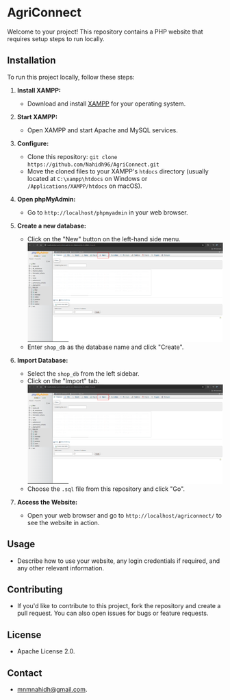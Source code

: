 # AgriConnect

Welcome to your project! This repository contains a PHP website that requires setup steps to run locally.

## Installation

To run this project locally, follow these steps:

1. **Install XAMPP:**
   - Download and install [XAMPP](https://www.apachefriends.org/index.html) for your operating system.

2. **Start XAMPP:**
   - Open XAMPP and start Apache and MySQL services.

3. **Configure:**
   - Clone this repository: `git clone https://github.com/Nahidh96/AgriConnect.git`
   - Move the cloned files to your XAMPP's `htdocs` directory (usually located at `C:\xampp\htdocs` on Windows or `/Applications/XAMPP/htdocs` on macOS).

3. **Open phpMyAdmin:**
   - Go to `http://localhost/phpmyadmin` in your web browser.

4. **Create a new database:**
   - Click on the "New" button on the left-hand side menu.
     ![Create Database](https://github.com/Nahidh96/AgriConnect/blob/master/readmefiles/clickimportdb.png?raw=true)
   - Enter `shop_db` as the database name and click "Create".

5. **Import Database:**
   - Select the `shop_db` from the left sidebar.
   - Click on the "Import" tab.
     ![Import Database](https://github.com/Nahidh96/AgriConnect/blob/master/readmefiles/clickimportdb.png?raw=true)
   - Choose the `.sql` file from this repository and click "Go".

6. **Access the Website:**
   - Open your web browser and go to `http://localhost/agriconnect/` to see the website in action.

## Usage

- Describe how to use your website, any login credentials if required, and any other relevant information.

## Contributing

- If you'd like to contribute to this project, fork the repository and create a pull request. You can also open issues for bugs or feature requests.

## License

- Apache License 2.0.

## Contact

- mnmnahidh@gmail.com.

